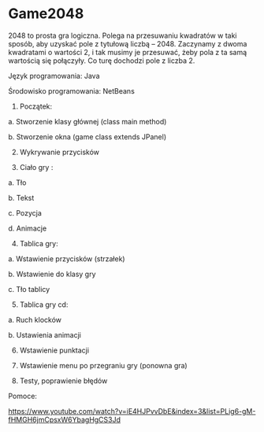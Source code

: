 # Game2048

2048 to prosta gra logiczna. Polega na przesuwaniu kwadratów w taki sposób, aby uzyskać pole z tytułową liczbą – 2048. Zaczynamy z dwoma kwadratami o wartości 2, i tak musimy je przesuwać, żeby pola z ta samą wartością się połączyły. Co turę dochodzi pole z liczba 2.

Język programowania: Java

Środowisko programowania: NetBeans

1. Początek:	

 a.	Stworzenie klasy głównej (class main method)
 
 b.	Stworzenie okna (game class extends JPanel)

2. Wykrywanie przycisków 

3. Ciało gry :

 a.	Tło
 
 b.	Tekst
 
 c.	Pozycja
 
 d.	Animacje

4. Tablica gry:

  a.	Wstawienie przycisków (strzałek)

  b.	Wstawienie do klasy gry

  c.	Tło tablicy

5.	Tablica gry cd:

  a.	Ruch klocków

  b.	Ustawienia animacji

6.	Wstawienie punktacji

7.	Wstawienie menu po przegraniu gry (ponowna gra)

8.	Testy, poprawienie błędów

Pomoce:

https://www.youtube.com/watch?v=iE4HJPvvDbE&index=3&list=PLig6-gM-fHMGH6jmCpsxW6YbagHgCS3Jd


